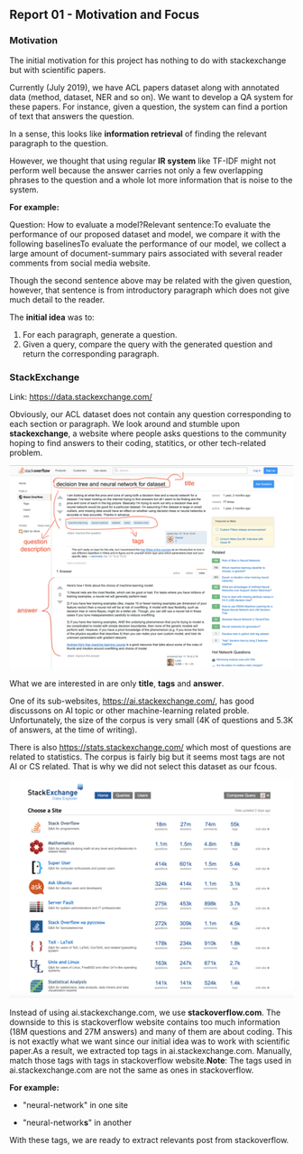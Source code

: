 ## Report 01 - Motivation and Focus



### Motivation

The initial motivation for this project has nothing to do with stackexchange but with scientific papers.

Currently (July 2019), we have ACL papers dataset along with annotated data (method, dataset, NER and so on). We want to develop a QA system for these papers. For instance, given a question, the system can find a portion of text that answers the question.

In a sense, this looks like **information retrieval** of finding the relevant paragraph to the question.

However, we thought that using regular **IR system** like TF-IDF might not perform well because the answer carries not only a few overlapping phrases to the question and a whole lot more information that is noise to the system.

**For example:**

Question: How to evaluate a model?Relevant sentence:To evaluate the performance of our proposed dataset and model, we compare it with the following baselinesTo evaluate the performance of our model, we collect a large amount of document-summary pairs associated with several reader comments from social media website.

Though the second sentence above may be related with the given question, however, that sentence is from introductory paragraph which does not give much detail to the reader.

The **initial idea** was to:

1. For each paragraph, generate a question.
2. Given a query, compare the query with the generated question and return the corresponding paragraph.



### StackExchange
Link: https://data.stackexchange.com/

Obviously, our ACL dataset does not contain any question corresponding to each section or paragraph. We look around and stumble upon **stackexchange**, a website where people asks questions to the community hoping to find answers to their coding, statitics, or other tech-related problem.

![alt text](./images/stackoverflow_property.png "Logo Title Text 1")


What we are interested in are only **title**, **tags** and **answer**.

One of its sub-websites, https://ai.stackexchange.com/, has good discussons on AI topic or other machine-learning related proble. Unfortunately, the size of the corpus is very small (4K of questions and 5.3K of answers, at the time of writing).

There is also https://stats.stackexchange.com/ which most of questions are related to statistics. The corpus is fairly big but it seems most tags are not AI or CS related. That is why we did not select this dataset as our fcous.

![alt text](./images/stackexchange_corpus.png)



Instead of using ai.stackexchange.com, we use **stackoverflow.com**. The downside to this is stackoverflow website contains too much information (18M questions and 27M answers) and many of them are about coding. This is not exactly what we want since our initial idea was to work with scientific paper.As a result, we extracted top tags in ai.stackexchange.com. Manually, match those tags with tags in stackoverflow website.**Note**: The tags used in ai.stackexchange.com are not the same as ones in stackoverflow.

**For example:**

- "neural-network" in one site

- "neural-network**s**" in another

With these tags, we are ready to extract relevants post from stackoverflow.